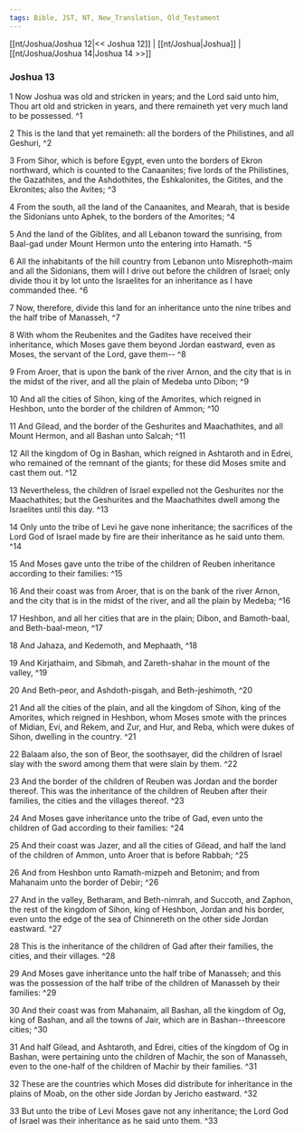 ```yaml
---
tags: Bible, JST, NT, New_Translation, Old_Testament
---
```


[[nt/Joshua/Joshua 12|<< Joshua 12]] | [[nt/Joshua|Joshua]] | [[nt/Joshua/Joshua 14|Joshua 14 >>]]

### Joshua 13

1 Now Joshua was old and stricken in years; and the Lord said unto him, Thou art old and stricken in years, and there remaineth yet very much land to be possessed.  ^1

2 This is the land that yet remaineth: all the borders of the Philistines, and all Geshuri,  ^2

3 From Sihor, which is before Egypt, even unto the borders of Ekron northward, which is counted to the Canaanites; five lords of the Philistines, the Gazathites, and the Ashdothites, the Eshkalonites, the Gitites, and the Ekronites; also the Avites;  ^3

4 From the south, all the land of the Canaanites, and Mearah, that is beside the Sidonians unto Aphek, to the borders of the Amorites;  ^4

5 And the land of the Giblites, and all Lebanon toward the sunrising, from Baal-gad under Mount Hermon unto the entering into Hamath.  ^5

6 All the inhabitants of the hill country from Lebanon unto Misrephoth-maim and all the Sidonians, them will I drive out before the children of Israel; only divide thou it by lot unto the Israelites for an inheritance as I have commanded thee.  ^6

7 Now, therefore, divide this land for an inheritance unto the nine tribes and the half tribe of Manasseh,  ^7

8 With whom the Reubenites and the Gadites have received their inheritance, which Moses gave them beyond Jordan eastward, even as Moses, the servant of the Lord, gave them\--  ^8

9 From Aroer, that is upon the bank of the river Arnon, and the city that is in the midst of the river, and all the plain of Medeba unto Dibon;  ^9

10 And all the cities of Sihon, king of the Amorites, which reigned in Heshbon, unto the border of the children of Ammon;  ^10

11 And Gilead, and the border of the Geshurites and Maachathites, and all Mount Hermon, and all Bashan unto Salcah;  ^11

12 All the kingdom of Og in Bashan, which reigned in Ashtaroth and in Edrei, who remained of the remnant of the giants; for these did Moses smite and cast them out.  ^12

13 Nevertheless, the children of Israel expelled not the Geshurites nor the Maachathites; but the Geshurites and the Maachathites dwell among the Israelites until this day.  ^13

14 Only unto the tribe of Levi he gave none inheritance; the sacrifices of the Lord God of Israel made by fire are their inheritance as he said unto them.  ^14

15 And Moses gave unto the tribe of the children of Reuben inheritance according to their families:  ^15

16 And their coast was from Aroer, that is on the bank of the river Arnon, and the city that is in the midst of the river, and all the plain by Medeba;  ^16

17 Heshbon, and all her cities that are in the plain; Dibon, and Bamoth-baal, and Beth-baal-meon,  ^17

18 And Jahaza, and Kedemoth, and Mephaath,  ^18

19 And Kirjathaim, and Sibmah, and Zareth-shahar in the mount of the valley,  ^19

20 And Beth-peor, and Ashdoth-pisgah, and Beth-jeshimoth,  ^20

21 And all the cities of the plain, and all the kingdom of Sihon, king of the Amorites, which reigned in Heshbon, whom Moses smote with the princes of Midian, Evi, and Rekem, and Zur, and Hur, and Reba, which were dukes of Sihon, dwelling in the country.  ^21

22 Balaam also, the son of Beor, the soothsayer, did the children of Israel slay with the sword among them that were slain by them.  ^22

23 And the border of the children of Reuben was Jordan and the border thereof. This was the inheritance of the children of Reuben after their families, the cities and the villages thereof.  ^23

24 And Moses gave inheritance unto the tribe of Gad, even unto the children of Gad according to their families:  ^24

25 And their coast was Jazer, and all the cities of Gilead, and half the land of the children of Ammon, unto Aroer that is before Rabbah;  ^25

26 And from Heshbon unto Ramath-mizpeh and Betonim; and from Mahanaim unto the border of Debir;  ^26

27 And in the valley, Betharam, and Beth-nimrah, and Succoth, and Zaphon, the rest of the kingdom of Sihon, king of Heshbon, Jordan and his border, even unto the edge of the sea of Chinnereth on the other side Jordan eastward.  ^27

28 This is the inheritance of the children of Gad after their families, the cities, and their villages.  ^28

29 And Moses gave inheritance unto the half tribe of Manasseh; and this was the possession of the half tribe of the children of Manasseh by their families:  ^29

30 And their coast was from Mahanaim, all Bashan, all the kingdom of Og, king of Bashan, and all the towns of Jair, which are in Bashan\--threescore cities;  ^30

31 And half Gilead, and Ashtaroth, and Edrei, cities of the kingdom of Og in Bashan, were pertaining unto the children of Machir, the son of Manasseh, even to the one-half of the children of Machir by their families.  ^31

32 These are the countries which Moses did distribute for inheritance in the plains of Moab, on the other side Jordan by Jericho eastward.  ^32

33 But unto the tribe of Levi Moses gave not any inheritance; the Lord God of Israel was their inheritance as he said unto them.  ^33

 
